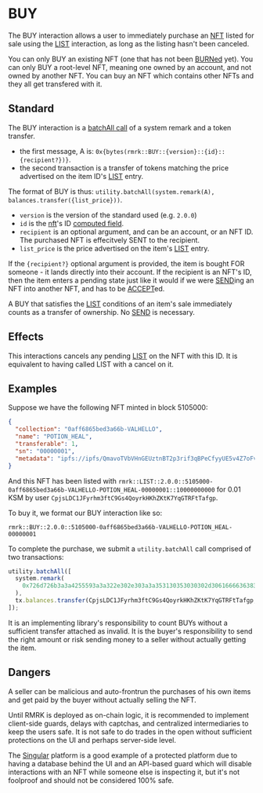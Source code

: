 # BUY

The BUY interaction allows a user to immediately purchase an [NFT](../entities/nft.md) listed for
sale using the [LIST](list.md) interaction, as long as the listing hasn't been canceled.

You can only BUY an existing NFT (one that has not been [BURNed](burn.md) yet). You can only BUY a
root-level NFT, meaning one owned by an account, and not owned by another NFT. You can buy an NFT
which contains other NFTs and they all get transfered with it.

## Standard

The BUY interaction is a
[batchAll call](https://polkadot.js.org/docs/api/cookbook/tx#how-can-i-batch-transactions) of a
system remark and a token transfer.

- the first message, A is: `0x{bytes(rmrk::BUY::{version}::{id}::{recipient?})}`.
- the second transaction is a transfer of tokens matching the price advertised on the item ID's
  [LIST](list.md) entry.

The format of BUY is thus: `utility.batchAll(system.remark(A), balances.transfer({list_price}))`.

- `version` is the version of the standard used (e.g. `2.0.0`)
- `id` is the [nft](../entity/nft.md)'s ID [computed field](../entities/nft.md#computed-fields).
- `recipient` is an optional argument, and can be an account, or an NFT ID. The purchased NFT is
  effecitvely SENT to the recipient.
- `list_price` is the price advertised on the item's [LIST](list.md) entry.

If the `{recipient?}` optional argument is provided, the item is bought FOR someone - it lands
directly into their account. If the recipient is an NFT's ID, then the item enters a pending state
just like it would if we were [SEND](send.md)ing an NFT into another NFT, and has to be
[ACCEPT](accept.md)ed.

A BUY that satisfies the [LIST](list.md) conditions of an item's sale immediately counts as a
transfer of ownership. No [SEND](send.md) is necessary.

## Effects

This interactions cancels any pending [LIST](list.md) on the NFT with this ID. It is equivalent to
having called LIST with a cancel on it.

## Examples

Suppose we have the following NFT minted in block 5105000:

```json
{
  "collection": "0aff6865bed3a66b-VALHELLO",
  "name": "POTION_HEAL",
  "transferable": 1,
  "sn": "00000001",
  "metadata": "ipfs://ipfs/QmavoTVbVHnGEUztnBT2p3rif3qBPeCfyyUE5v4Z7oFvs4"
}
```

And this NFT has been listed with
`rmrk::LIST::2.0.0::5105000-0aff6865bed3a66b-VALHELLO-POTION_HEAL-00000001::10000000000` for 0.01
KSM by user `CpjsLDC1JFyrhm3ftC9Gs4QoyrkHKhZKtK7YqGTRFtTafgp`.

To buy it, we format our BUY interaction like so:

```
rmrk::BUY::2.0.0::5105000-0aff6865bed3a66b-VALHELLO-POTION_HEAL-00000001
```

To complete the purchase, we submit a `utility.batchAll` call comprised of two transactions:

```js
utility.batchAll([
  system.remark(
    0x726d726b3a3a4255593a3a322e302e303a3a353130353030302d306166663638363562656433613636622d56414c48454c4c4f2d504f54494f4e5f4845414c2d30303030303030303030303030303031
  ),
  tx.balances.transfer(CpjsLDC1JFyrhm3ftC9Gs4QoyrkHKhZKtK7YqGTRFtTafgp, 10000000000),
]);
```

It is an implementing library's responsibility to count BUYs without a sufficient transfer attached
as invalid. It is the buyer's responsibility to send the right amount or risk sending money to a
seller without actually getting the item.

## Dangers

A seller can be malicious and auto-frontrun the purchases of his own items and get paid by the buyer
without actually selling the NFT.

Until RMRK is deployed as on-chain logic, it is recommended to implement client-side guards, delays
with captchas, and centralized intermediaries to keep the users safe. It is not safe to do trades in
the open without sufficient protections on the UI and perhaps server-side level.

The [Singular](https://singular.rmrk.app) platform is a good example of a protected platform due to
having a database behind the UI and an API-based guard which will disable interactions with an NFT
while someone else is inspecting it, but it's not foolproof and should not be considered 100% safe.
